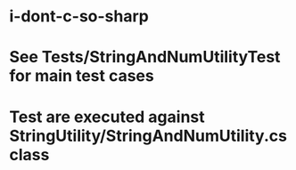 # i-dont-c-so-sharp

# See Tests/StringAndNumUtilityTest for main test cases
# Test are executed against StringUtility/StringAndNumUtility.cs class
